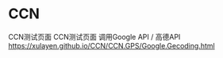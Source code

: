 # CCN
CCN测试页面
CCN测试页面 调用Google API / 高德API https://xulayen.github.io/CCN/CCN.GPS/Google.Gecoding.html
